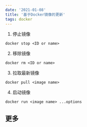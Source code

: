 ```yaml
---
date: '2021-01-08'
title: '基于Docker镜像的更新'
tags: docker
---
```


1. 停止镜像

```shell
docker stop <ID or name>
```

2. 移除镜像

```shell
docker rm <ID or name>
```

3. 拉取最新镜像

```shell
docker pull <image name>
```

4. 启动镜像

```shell
docker run <image name> ...options
```

## 更多
